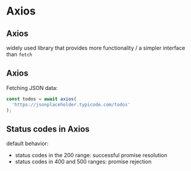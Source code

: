 # Axios

## Axios

widely used library that provides more functionality / a simpler interface than `fetch`

## Axios

Fetching JSON data:

```js
const todos = await axios(
  'https://jsonplaceholder.typicode.com/todos'
);
```

## Status codes in Axios

default behavior:

- status codes in the 200 range: successful promise resolution
- status codes in 400 and 500 ranges: promise rejection
